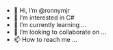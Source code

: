 - 👋 Hi, I’m @ronnymjr
- 👀 I’m interested in C#
- 🌱 I’m currently learning ...
- 💞️ I’m looking to collaborate on ...
- 📫 How to reach me ...

<!---
ronnymjr/ronnymjr is a ✨ special ✨ repository because its `README.md` (this file) appears on your GitHub profile.
You can click the Preview link to take a look at your changes.
--->
